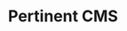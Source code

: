 ---
title: Pertinent CMS
category: web
description: It was with old classmates that we decided to embark on this project to create a lightweight, high-performance and scalable CMS. This project allows me to share my technical knowledge as a developer while continuing to challenge them with complex functionalities. The ultimate goal is to be able to create, without technical knowledge, simple websites with a very high level of customization.
picture: /content/projects/pertinent-cms.jpg
linkText: 'Available on GitHub'
link: https://github.com/syskin/pertinent-cms-studio
icon: /content/projects/github-icon.png
technologies: ['typescript', 'nextjs', 'reactjs', 'tailwindcss', 'strapi', 'postgresql']
index: 1
---